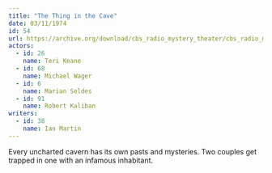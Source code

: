 ```yaml
---
title: "The Thing in the Cave"
date: 03/11/1974
id: 54
url: https://archive.org/download/cbs_radio_mystery_theater/cbs_radio_mystery_theater-0051-0100.zip/cbs_radio_mystery_theater-0051-0100%2Fcbsrmt_0054_the_thing_in_the_cave.mp3
actors:  
  - id: 26
    name: Teri Keane  
  - id: 68
    name: Michael Wager  
  - id: 6
    name: Marian Seldes  
  - id: 91
    name: Robert Kaliban
writers:  
  - id: 38
    name: Ian Martin
---
```

Every uncharted cavern has its own pasts and mysteries. Two couples get trapped in one with an infamous inhabitant.
